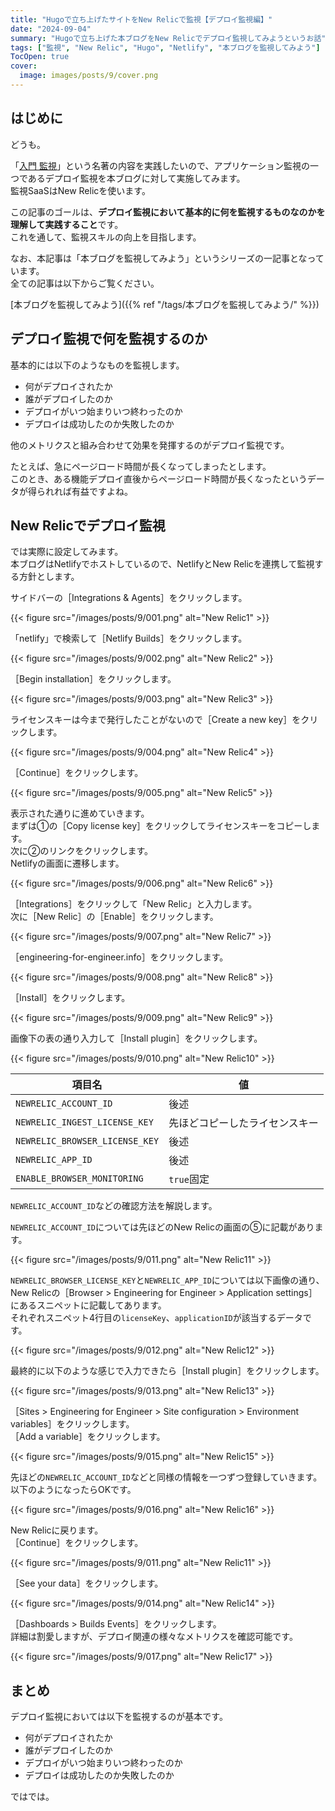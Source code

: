 ```yaml
---
title: "Hugoで立ち上げたサイトをNew Relicで監視【デプロイ監視編】"
date: "2024-09-04"
summary: "Hugoで立ち上げた本ブログをNew Relicでデプロイ監視してみようというお話"
tags: ["監視", "New Relic", "Hugo", "Netlify", "本ブログを監視してみよう"]
TocOpen: true
cover:
  image: images/posts/9/cover.png
---
```


## はじめに

どうも。

「[入門 監視](https://www.oreilly.co.jp/books/9784873118642/)」という名著の内容を実践したいので、アプリケーション監視の一つであるデプロイ監視を本ブログに対して実施してみます。  
監視SaaSはNew Relicを使います。

この記事のゴールは、**デプロイ監視において基本的に何を監視するものなのかを理解して実践すること**です。  
これを通して、監視スキルの向上を目指します。

なお、本記事は「本ブログを監視してみよう」というシリーズの一記事となっています。  
全ての記事は以下からご覧ください。

[本ブログを監視してみよう]({{% ref "/tags/本ブログを監視してみよう/" %}})

## デプロイ監視で何を監視するのか

基本的には以下のようなものを監視します。

- 何がデプロイされたか
- 誰がデプロイしたのか
- デプロイがいつ始まりいつ終わったのか
- デプロイは成功したのか失敗したのか

他のメトリクスと組み合わせて効果を発揮するのがデプロイ監視です。

たとえば、急にページロード時間が長くなってしまったとします。  
このとき、ある機能デプロイ直後からページロード時間が長くなったというデータが得られれば有益ですよね。

## New Relicでデプロイ監視

では実際に設定してみます。  
本ブログはNetlifyでホストしているので、NetlifyとNew Relicを連携して監視する方針とします。

サイドバーの［Integrations & Agents］をクリックします。

{{< figure src="/images/posts/9/001.png" alt="New Relic1" >}}

「netlify」で検索して［Netlify Builds］をクリックします。

{{< figure src="/images/posts/9/002.png" alt="New Relic2" >}}

［Begin installation］をクリックします。

{{< figure src="/images/posts/9/003.png" alt="New Relic3" >}}

ライセンスキーは今まで発行したことがないので［Create a new key］をクリックします。

{{< figure src="/images/posts/9/004.png" alt="New Relic4" >}}

［Continue］をクリックします。

{{< figure src="/images/posts/9/005.png" alt="New Relic5" >}}

表示された通りに進めていきます。  
まずは①の［Copy license key］をクリックしてライセンスキーをコピーします。  
次に②のリンクをクリックします。  
Netlifyの画面に遷移します。

{{< figure src="/images/posts/9/006.png" alt="New Relic6" >}}

［Integrations］をクリックして「New Relic」と入力します。  
次に［New Relic］の［Enable］をクリックします。

{{< figure src="/images/posts/9/007.png" alt="New Relic7" >}}

［engineering-for-engineer.info］をクリックします。

{{< figure src="/images/posts/9/008.png" alt="New Relic8" >}}

［Install］をクリックします。

{{< figure src="/images/posts/9/009.png" alt="New Relic9" >}}

画像下の表の通り入力して［Install plugin］をクリックします。

{{< figure src="/images/posts/9/010.png" alt="New Relic10" >}}

| 項目名                          | 値                       |
| ------------------------------ | ------------------------ |
| `NEWRELIC_ACCOUNT_ID`          | 後述                      |
| `NEWRELIC_INGEST_LICENSE_KEY`  | 先ほどコピーしたライセンスキー |
| `NEWRELIC_BROWSER_LICENSE_KEY` | 後述                      |
| `NEWRELIC_APP_ID`              | 後述                      |
| `ENABLE_BROWSER_MONITORING`    | `true`固定                |

`NEWRELIC_ACCOUNT_ID`などの確認方法を解説します。

`NEWRELIC_ACCOUNT_ID`については先ほどのNew Relicの画面の⑤に記載があります。

{{< figure src="/images/posts/9/011.png" alt="New Relic11" >}}

`NEWRELIC_BROWSER_LICENSE_KEY`と`NEWRELIC_APP_ID`については以下画像の通り、New Relicの［Browser > Engineering for Engineer > Application settings］にあるスニペットに記載してあります。  
それぞれスニペット4行目の`licenseKey`、`applicationID`が該当するデータです。

{{< figure src="/images/posts/9/012.png" alt="New Relic12" >}}

最終的に以下のような感じで入力できたら［Install plugin］をクリックします。

{{< figure src="/images/posts/9/013.png" alt="New Relic13" >}}

［Sites > Engineering for Engineer > Site configuration > Environment variables］をクリックします。  
［Add a variable］をクリックします。

{{< figure src="/images/posts/9/015.png" alt="New Relic15" >}}

先ほどの`NEWRELIC_ACCOUNT_ID`などと同様の情報を一つずつ登録していきます。  
以下のようになったらOKです。

{{< figure src="/images/posts/9/016.png" alt="New Relic16" >}}

New Relicに戻ります。  
［Continue］をクリックします。

{{< figure src="/images/posts/9/011.png" alt="New Relic11" >}}

［See your data］をクリックします。

{{< figure src="/images/posts/9/014.png" alt="New Relic14" >}}

［Dashboards > Builds Events］をクリックします。  
詳細は割愛しますが、デプロイ関連の様々なメトリクスを確認可能です。

{{< figure src="/images/posts/9/017.png" alt="New Relic17" >}}

## まとめ

デプロイ監視においては以下を監視するのが基本です。

- 何がデプロイされたか
- 誰がデプロイしたのか
- デプロイがいつ始まりいつ終わったのか
- デプロイは成功したのか失敗したのか

ではでは。
